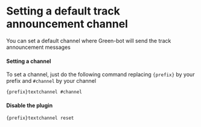 # Setting a default track announcement channel

You can set a default channel where Green-bot will send the track announcement messages

#### Setting a channel

To set a channel, just do the following command replacing `{prefix}` by your prefix and `#channel` by your channel

`{prefix}textchannel #channel`

#### Disable the plugin

`{prefix}textchannel reset`
